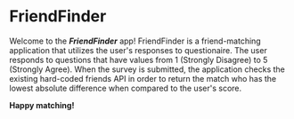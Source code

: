 # FriendFinder
Welcome to the _**FriendFinder**_ app! 
FriendFinder is a friend-matching application that utilizes the user's responses to questionaire. The user responds to questions that have values from 1 (Strongly Disagree) to 5 (Strongly Agree). When the survey is submitted, the application checks the existing hard-coded friends API in order to return the match who has the lowest absolute difference when compared to the user's score.  

**Happy matching!**

